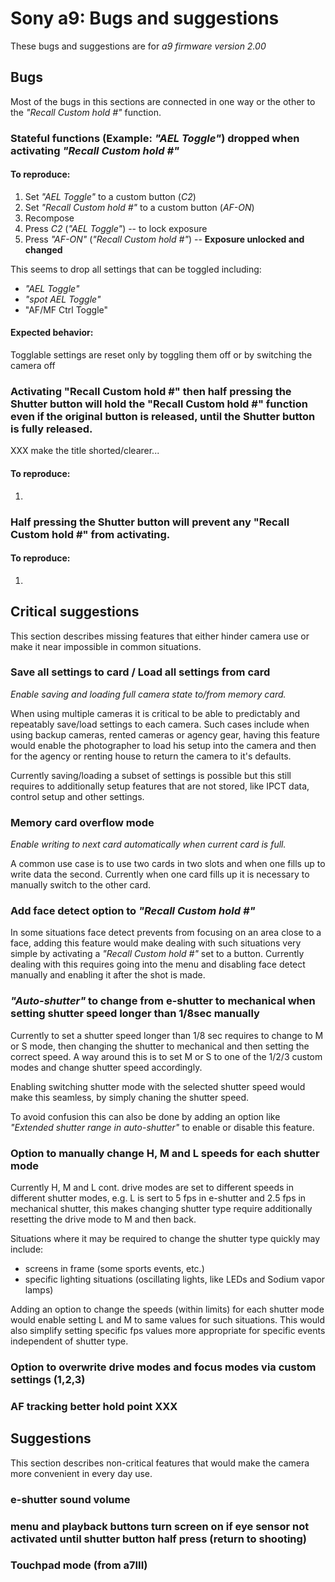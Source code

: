 # Sony a9: Bugs and suggestions

These bugs and suggestions are for *a9 firmware version 2.00*



## Bugs

Most of the bugs in this sections are connected in one way or the other to the *"Recall Custom hold #"* function.


### Stateful functions (Example: *"AEL Toggle"*) dropped when activating *"Recall Custom hold #"*

#### To reproduce:
  1. Set *"AEL Toggle"* to a custom button (*C2*)
  2. Set *"Recall Custom hold #"* to a custom button (*AF-ON*)
  3. Recompose
  4. Press *C2* (*"AEL Toggle"*) -- to lock exposure
  5. Press *"AF-ON"* (*"Recall Custom hold #"*) -- **Exposure unlocked and changed**

This seems to drop all settings that can be toggled including:
  - *"AEL Toggle"*
  - *"spot AEL Toggle"*
  - "AF/MF Ctrl Toggle"


#### Expected behavior:
Togglable settings are reset only by toggling them off or by switching the camera off



### Activating "Recall Custom hold #" then half pressing the Shutter button will hold the "Recall Custom hold #" function even if the original button is released, until the Shutter button is fully released.

XXX make the title shorted/clearer...

#### To reproduce:
1.


### Half pressing the Shutter button will prevent any "Recall Custom hold #" from activating.

#### To reproduce:
1. 



## Critical suggestions

This section describes missing features that either hinder camera use or make it near impossible in common situations.


### Save all settings to card / Load all settings from card

*Enable saving and loading full camera state to/from memory card.*

When using multiple cameras it is critical to be able to predictably and repeatably save/load settings to each camera. Such cases include when using backup cameras, rented cameras or agency gear, having this feature would enable the photographer to load his setup into the camera and then for the agency or renting house to return the camera to it's defaults.

Currently saving/loading a subset of settings is possible but this still requires to additionally setup features that are not stored, like IPCT data, control setup and other settings.


### Memory card overflow mode

*Enable writing to next card automatically when current card is full.*

A common use case is to use two cards in two slots and when one fills up to write data the second. Currently when one card fills up it is necessary to manually switch to the other card.


### Add face detect option to *"Recall Custom hold #"*

In some situations face detect prevents from focusing on an area close to a face, adding this feature would make dealing with such situations very simple by activating a *"Recall Custom hold #"* set to a button. Currently dealing with this requires going into the menu and disabling face detect manually and enabling it after the shot is made.


### *"Auto-shutter"* to change from e-shutter to mechanical when setting shutter speed longer than 1/8sec manually

Currently to set a shutter speed longer than 1/8 sec requires to change to M or S mode, then changing the shutter to mechanical and then setting the correct speed. A way around this is to set M or S to one of the 1/2/3 custom modes and change shutter speed accordingly.

Enabling switching shutter mode with the selected shutter speed would make this seamless, by simply chaning the shutter speed.

To avoid confusion this can also be done by adding an option like *"Extended shutter range in auto-shutter"* to enable or disable this feature.


### Option to manually change H, M and L speeds for each shutter mode

Currently H, M and L cont. drive modes are set to different speeds in different shutter modes, e.g. L is sert to 5 fps in e-shutter and 2.5 fps in mechanical shutter, this makes changing shutter type require additionally resetting the drive mode to M and then back.

Situations where it may be required to change the shutter type quickly may include:
- screens in frame (some sports events, etc.)
- specific lighting situations (oscillating lights, like LEDs and Sodium vapor lamps)

Adding an option to change the speeds (within limits) for each shutter mode would enable setting L and M to same values for such situations. This would also simplify setting specific fps values more appropriate for specific events independent of shutter type.


### Option to overwrite drive modes and focus modes via custom settings (1,2,3)


### AF tracking better hold point XXX



## Suggestions

This section describes non-critical features that would make the camera more convenient in every day use.

### e-shutter sound volume

### menu and playback buttons turn screen on if eye sensor not activated until shutter button half press (return to shooting)

### Touchpad mode (from a7III)



